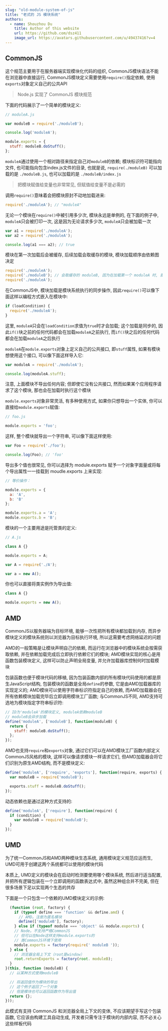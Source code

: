 ```yaml
---
slug: "old-module-system-of-js"
title: "老式的 JS 模块系统"
authors:
  - name: Shouzhou Du
    title: Author of this website
    url: https://github.com/dsz411
    image_url: https://avatars.githubusercontent.com/u/49437416?v=4
---
```


## CommonJS

这个规范主要用于在服务器端实现模块化代码的组织, CommonJS模块语法不能在浏览器中直接运行, CommonJS模块定义需要使用`require()`指定依赖, 使用`exports`对象定义自己的公共API

> Node.js 实现了 CommonJS 模块规范

下面的代码展示了一个简单的模块定义:

<!--truncate-->

```javascript
// moduleA.js

var moduleB = require('./moduleB');

console.log('moduleA');

module.exports = {
  stuff: moduleB.doStuff();
};
```

`moduleA`通过使用一个相对路径来指定自己对`moduleB`的依赖; 模块标识符可能指向文件, 也可能指向包含index.js文件的目录, 也就是说, `require(./moduleB)` 可以加载的是 `./moduleB.js`, 也可以加载的是 `./moduleB/index.js`

> 把模块赋值给变量也非常常见, 但赋值给变量不是必需的

调用`require()`意味着会把模块原封不动地加载进来:

```javascript
require('./moduleA'); // "moduleA"
```

无论一个模块在`require()`中被引用多少次, 模块永远是单例的, 在下面的例子中, `moduleA`只会被打印一次, 这是因为无论请求多少次, `moduleA`只会被加载一次

```javascript
var a1 = require('./moduleA');
var a2 = require('./moduleA');

console.log(a1 === a2); // true
```

模块在第一次加载后会被缓存, 后续加载会取缓存的模块, 模块加载顺序由依赖图决定

```javascript
require('./moduleA');
require('./moduleB'); // 会取缓存的 moduleB, 因为在加载第一个 moduleA 时, 就已经加载了 moduleB
require('./moduleA');
```

在CommonJS中, 模块加载是模块系统执行的同步操作, 因此`require()`可以像下面这样以编程方式嵌入在模块中:

```javascript
if (loadCondition) {
  require('./moduleA');
}
```

这里, `moduleA`只会在`loadCondition`求值为`true`时才会加载; 这个加载是同步的, 因此`if()`块之前的任何代码都会在加载`moduleA`之前执行, 而`if()`块之后的任何代码都会在加载`moduleA`之后执行

`moduleA`在`module.exports`对象上定义自己的公共接口, 即`stuff`属性, 如果有模块想使用这个接口, 可以像下面这样导入它:

```javascript
var moduleA = require('./moduleA');

console.log(moduleA.stuff);
```

注意, 上面模块不导出任何内容; 但即使它没有公共接口, 然而如果某个应用程序请求了这个模块, 那也会在加载时执行这个模块

`module.exports`对象非常灵活, 有多种使用方式, 如果你只想导出一个实体, 你可以直接给`module.exports`赋值:

```javascript
// foo.js

module.exports = 'foo';
```

这样, 整个模块就导出一个字符串, 可以像下面这样使用:

```javascript
var Foo = require('./foo');

console.log(Foo); // 'foo'
```

导出多个值也很常见, 你可以选择为 module.exports 赋予一个对象字面量或将每个导出属性一一挂载到 moudle.exports 上来实现:

```javascript
// 等价操作：

module.exports = {
  a: 'A',
  b: 'B'
};

module.exports.a = 'A';
module.exports.b = 'B';
```

模块的一个主要用途是托管类的定义:

```javascript
// A.js

class A {}

module.exports = A;
```

```javascript
var A = require('./A');

var a = new A();
```

你也可以直接将类实例作为导出值:

```javascript
class A {}

module.exports = new A();
```

## AMD

CommonJS以服务器端为目标环境, 能够一次性把所有模块都加载到内存, 而异步模块定义的模块系统则以浏览器为目标执行环境, 所以这需要考虑网络延迟的问题

AMD的一般策略是让模块声明自己的依赖, 而运行在浏览器中的模块系统会按需获取依赖, 并在依赖加载完成后立即执行依赖它们的模块; AMD模块实现的核心是用函数包装模块定义, 这样可以防止声明全局变量, 并允许加载器库控制何时加载模块

包装函数也便于模块代码的移植, 因为包装函数内部的所有模块代码使用的都是原生JavaScript结构, 包装模块的函数是全局`define`的参数, 它是由AMD加载器库的实现定义的; AMD模块可以使用字符串标识符指定自己的依赖, 而AMD加载器会在所有依赖模块加载完毕后立即调用模块工厂函数; 与CommonJS不同, AMD支持可选地为模块指定字符串标识符:

```javascript
// ID为'moduleA'的模块定义, moduleA依赖moduleB
// moduleB会异步加载
define('moduleA', ['moduleB'], function(moduleB) {
  return {
    stuff: moduleB.doStuff();
  };
});
```

AMD也支持`require`和`exports`对象, 通过它们可以在AMD模块工厂函数内部定义CommonJS风格的模块, 这样可以像请求模块一样请求它们, 但AMD加载器会将它们识别为原生AMD结构, 而不是模块定义:

```javascript
define('moduleA', ['require', 'exports'], function(require, exports) {
  var moduleB = require('moduleB');

  exports.stuff = moduleB.doStuff();
});
```

动态依赖也是通过这种方式支持的:

```javascript
define('moduleA', ['require'], function(require) {
  if (condition) {
    var moduleB = require('moduleB');
  }
});
```

## UMD

为了统一CommonJS和AMD两种模块生态系统, 通用模块定义规范应运而生, UMD可用于创建这两个系统都可以使用的模块代码

本质上, UMD定义的模块会在启动时检测要使用哪个模块系统, 然后进行适当配置, 并把所有逻辑包装在一个立即调用的函数表达式中, 虽然这种组合并不完美, 但在很多场景下足以实现两个生态的共存

下面是一个只包含一个依赖的UMD模块定义的示例:

```javascript
  (function (root, factory) {
    if (typeof define === 'function' && define.amd) {
      // AMD。注册为匿名模块
      define(['moduleB'], factory);
    } else if (typeof module === 'object' && module.exports) {
    // Node。不支持严格CommonJS
    // 但可以在Node这样支持module.exports的
    // 类CommonJS环境下使用
    module.exports = factory(require(' moduleB '));
  } else {
    // 浏览器全局上下文（root是window）
    root.returnExports = factory(root. moduleB);
  }
}(this, function (moduleB) {
  // 以某种方式使用moduleB

  // 将返回值作为模块的导出
  // 这个例子返回了一个对象
  // 但是模块也可以返回函数作为导出值
  return {};
}));
```

此模式有支持 CommonJS 和浏览器全局上下文的变体, 不应该期望手写这个包装函数, 它应该由构建工具自动生成, 开发者只需专注于模块的内部内容, 而不必关心这些样板代码
